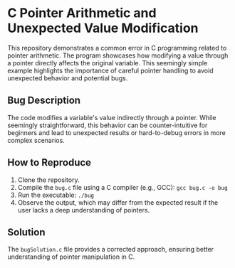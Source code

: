 # C Pointer Arithmetic and Unexpected Value Modification

This repository demonstrates a common error in C programming related to pointer arithmetic. The program showcases how modifying a value through a pointer directly affects the original variable. This seemingly simple example highlights the importance of careful pointer handling to avoid unexpected behavior and potential bugs.

## Bug Description

The code modifies a variable's value indirectly through a pointer. While seemingly straightforward, this behavior can be counter-intuitive for beginners and lead to unexpected results or hard-to-debug errors in more complex scenarios.

## How to Reproduce

1. Clone the repository.
2. Compile the `bug.c` file using a C compiler (e.g., GCC): `gcc bug.c -o bug`
3. Run the executable: `./bug`
4. Observe the output, which may differ from the expected result if the user lacks a deep understanding of pointers.

## Solution

The `bugSolution.c` file provides a corrected approach, ensuring better understanding of pointer manipulation in C.
